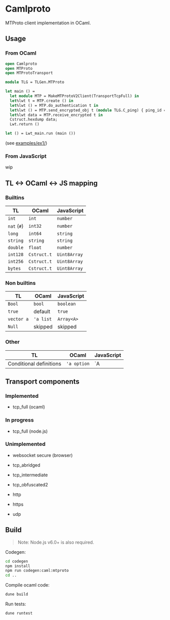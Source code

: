 # Camlproto

MTProto client implementation in OCaml.

## Usage

### From OCaml

```ocaml
open Camlproto
open MTProto
open MTProtoTransport

module TLG = TLGen.MTProto

let main () =
  let module MTP = MakeMTProtoV2Client(TransportTcpFull) in
  let%lwt t = MTP.create () in
  let%lwt () = MTP.do_authentication t in
  let%lwt () = MTP.send_encrypted_obj t (module TLG.C_ping) { ping_id = 2L } in
  let%lwt data = MTP.receive_encrypted t in
  Cstruct.hexdump data;
  Lwt.return ()

let () = Lwt_main.run (main ())
```

(see [examples/ex1/](examples/ex1/))

### From JavaScript

wip

## TL <-> OCaml <-> JS mapping

### Builtins

| TL               | OCaml            | JavaScript       |
|------------------|------------------|------------------|
| `int`            | `int`            | `number`         |
| `nat` (`#`)      | `int32`          | `number`         |
| `long`           | `int64`          | `string`         |
| `string`         | `string`         | `string`         |
| `double`         | `float`          | `number`         |
| `int128`         | `Cstruct.t`      | `Uint8Array`     |
| `int256`         | `Cstruct.t`      | `Uint8Array`     |
| `bytes`          | `Cstruct.t`      | `Uint8Array`     |

### Non builtins

| TL               | OCaml            | JavaScript       |
|------------------|------------------|------------------|
| `Bool`           | `bool`           | `boolean`        |
| `true`           | default          | `true`           |
| `vector a`       | `'a list`        | `Array<A>`       |
| `Null`           | skipped          | skipped          |

### Other

| TL                       | OCaml            | JavaScript       |
|--------------------------|------------------|------------------|
| Conditional definitions  | `'a option`      | `A | undefined`  |

## Transport components

### Implemented

- tcp_full (ocaml)

### In progress

- tcp_full (node.js)

### Unimplemented

- websocket secure (browser)

- tcp_abridged

- tcp_intermediate

- tcp_obfuscated2

- http

- https

- udp

## Build

> Note: Node.js v6.0+ is also required.

Codegen:

```sh
cd codegen
npm install
npm run codegen:caml:mtproto
cd ..
```

Compile ocaml code:

```sh
dune build
```

Run tests:

```sh
dune runtest
```
